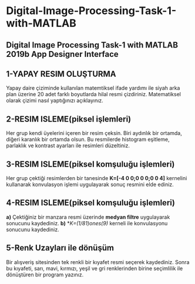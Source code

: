 # Digital-Image-Processing-Task-1-with-MATLAB
## Digital Image Processing Task-1 with MATLAB 2019b App Designer Interface

## 1-YAPAY RESIM OLUŞTURMA
Yapay daire çiziminde kullanılan matemtiksel ifade yardımı ile siyah arka plan üzerine 20 adet farklı boyutlarda hilal resmi çizdiriniz. Matematiksel olarak çizimi nasıl yaptığınızı açıklayınız.

## 2-RESIM ISLEME(piksel işlemleri)
Her grup kendi üyelerini içeren bir resim çeksin. Biri aydınlık bir ortamda, diğeri karanlık bir ortamda olsun. Bu resmilerde histogram eşitleme, parlaklık ve kontrast ayarları ile resimleri düzeltiniz. 

## 3-RESIM ISLEME(piksel komşuluğu işlemleri)
Her grup çektiği resimlerden bir tanesinde **K=[-4 0 0;0 0 0;0 0 4]** kernelini kullanarak konvulasyon işlemi uygulayarak sonuç resmini elde ediniz.
## 4-RESIM ISLEME(piksel komşuluğu işlemleri)
**a)** Çektiğiniz bir manzara resmi üzerinde **medyan filtre** uygulayarak sonucunu kaydediniz. 
**b)** **K=(1/81)*ones(9)** kerneli ile konvulasyonu sonucunu kaydediniz. 

## 5-Renk Uzayları ile dönüşüm 
Bir alışveriş sitesinden tek renkli bir kıyafet resmi seçerek kaydediniz. Sonra bu kıyafeti, sarı, mavi, kırmızı, yeşil ve gri renklerinden birine seçimlilik ile dönüştüren bir program yazınız.

